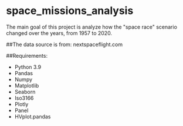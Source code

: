 # space_missions_analysis
The main goal of this project is analyze how the "space race" scenario changed over the years, from 1957 to 2020.

##The data source is from:  nextspaceflight.com 

##Requirements:

- Python 3.9
- Pandas
- Numpy
- Matplotlib
- Seaborn
- Iso3166
- Plotly
- Panel
- HVplot.pandas
